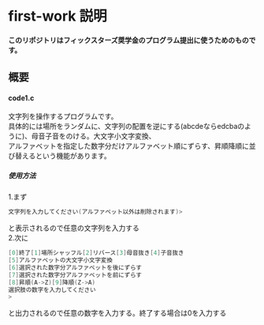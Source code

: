 # first-work  説明
#### このリポジトリはフィックスターズ奨学金のプログラム提出に使うためのものです。

## 概要
#### code1.c  
文字列を操作するプログラムです。  
具体的には場所をランダムに、文字列の配置を逆にする(abcdeならedcbaのように)、母音子音をのける。大文字小文字変換、  
アルファベットを指定した数字分だけアルファベット順にずらす、昇順降順に並び替えるという機能があります。  
##### 使用方法
1.まず
```C
文字列を入力してください(アルファベット以外は削除されます)>    
```
と表示されるので任意の文字列を入力する  
2.次に
```C
[0]終了[1]場所シャッフル[2]リバース[3]母音抜き[4]子音抜き
[5]アルファベットの大文字小文字変換
[6]選択された数字分アルファベットを後にずらす
[7]選択された数字分アルファベットを前にずらす
[8]昇順(A->Z)[9]降順(Z->A)
選択肢の数字を入力してください
>
```
と出力されるので任意の数字を入力する。終了する場合は0を入力する




 　
